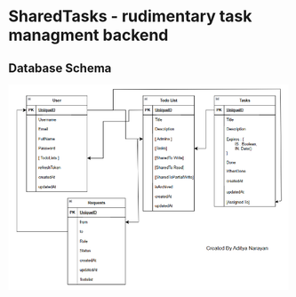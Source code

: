 # SharedTasks - rudimentary task managment backend

## Database Schema 

<img title="Database Schema" alt="Couldn't Load Database Schema" src="./DatabaseSchema.png">